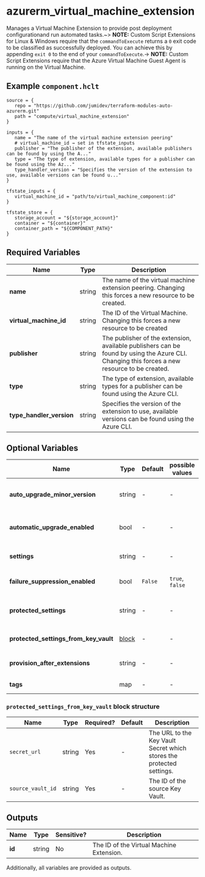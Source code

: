 # azurerm_virtual_machine_extension

Manages a Virtual Machine Extension to provide post deployment configurationand run automated tasks.~> **NOTE:** Custom Script Extensions for Linux & Windows require that the `commandToExecute` returns a `0` exit code to be classified as successfully deployed. You can achieve this by appending `exit 0` to the end of your `commandToExecute`.-> **NOTE:** Custom Script Extensions require that the Azure Virtual Machine Guest Agent is running on the Virtual Machine.

## Example `component.hclt`

```hcl
source = {
   repo = "https://github.com/jumidev/terraform-modules-auto-azurerm.git"   
   path = "compute/virtual_machine_extension"   
}

inputs = {
   name = "The name of the virtual machine extension peering"   
   # virtual_machine_id → set in tfstate_inputs
   publisher = "The publisher of the extension, available publishers can be found by using the A..."   
   type = "The type of extension, available types for a publisher can be found using the Az..."   
   type_handler_version = "Specifies the version of the extension to use, available versions can be found u..."   
}

tfstate_inputs = {
   virtual_machine_id = "path/to/virtual_machine_component:id"   
}

tfstate_store = {
   storage_account = "${storage_account}"   
   container = "${container}"   
   container_path = "${COMPONENT_PATH}"   
}

```

## Required Variables

| Name | Type |  Description |
| ---- | --------- |  ----------- |
| **name** | string |  The name of the virtual machine extension peering. Changing this forces a new resource to be created. | 
| **virtual_machine_id** | string |  The ID of the Virtual Machine. Changing this forces a new resource to be created | 
| **publisher** | string |  The publisher of the extension, available publishers can be found by using the Azure CLI. Changing this forces a new resource to be created. | 
| **type** | string |  The type of extension, available types for a publisher can be found using the Azure CLI. | 
| **type_handler_version** | string |  Specifies the version of the extension to use, available versions can be found using the Azure CLI. | 

## Optional Variables

| Name | Type |  Default  |  possible values |  Description |
| ---- | --------- |  ----------- | ----------- | ----------- |
| **auto_upgrade_minor_version** | string |  -  |  -  |  Specifies if the platform deploys the latest minor version update to the `type_handler_version` specified. | 
| **automatic_upgrade_enabled** | bool |  -  |  -  |  Should the Extension be automatically updated whenever the Publisher releases a new version of this VM Extension? | 
| **settings** | string |  -  |  -  |  The settings passed to the extension, these are specified as a JSON object in a string. | 
| **failure_suppression_enabled** | bool |  `False`  |  `true`, `false`  |  Should failures from the extension be suppressed? Possible values are `true` or `false`. Defaults to `false`. | 
| **protected_settings** | string |  -  |  -  |  The protected_settings passed to the extension, like settings, these are specified as a JSON object in a string. | 
| **protected_settings_from_key_vault** | [block](#protected_settings_from_key_vault-block-structure) |  -  |  -  |  A `protected_settings_from_key_vault` block. | 
| **provision_after_extensions** | string |  -  |  -  |  Specifies the collection of extension names after which this extension needs to be provisioned. | 
| **tags** | map |  -  |  -  |  A mapping of tags to assign to the resource. | 

### `protected_settings_from_key_vault` block structure

| Name | Type | Required? | Default | Description |
| ---- | ---- | --------- | ------- | ----------- |
| `secret_url` | string | Yes | - | The URL to the Key Vault Secret which stores the protected settings. |
| `source_vault_id` | string | Yes | - | The ID of the source Key Vault. |



## Outputs

| Name | Type | Sensitive? | Description |
| ---- | ---- | --------- | --------- |
| **id** | string | No  | The ID of the Virtual Machine Extension. | 

Additionally, all variables are provided as outputs.
